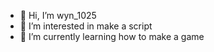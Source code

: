 - 👋 Hi, I’m wyn_1025
- 👀 I’m interested in make a script 
- 🌱 I’m currently learning how to make a game 
<!---
jIngle-bell/jIngle-bell is a ✨ special ✨ repository because its `README.md` (this file) appears on your GitHub profile.
You can click the Preview link to take a look at your changes.
--->
